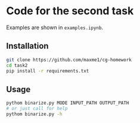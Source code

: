 # Code for the second task

Examples are shown in `examples.ipynb`.

## Installation

```bash
git clone https://github.com/maxme1/cg-homework
cd task2
pip install -r requirements.txt
```

## Usage

```bash
pythom binarize.py MODE INPUT_PATH OUTPUT_PATH
# or just call for help
pythom binarize.py -h
```
